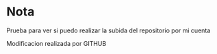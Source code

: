 # Nota 
Prueba para ver si puedo realizar la subida del repositorio por mi cuenta

Modificacion realizada por GITHUB
